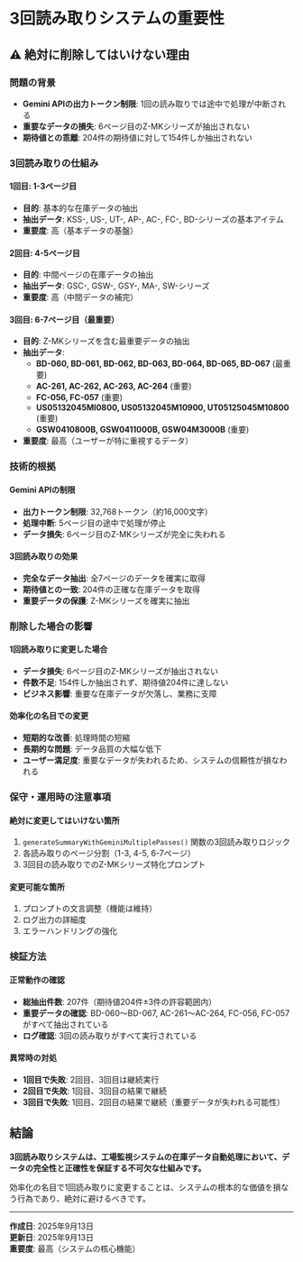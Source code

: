# 3回読み取りシステムの重要性

## ⚠️ 絶対に削除してはいけない理由

### 問題の背景
- **Gemini APIの出力トークン制限**: 1回の読み取りでは途中で処理が中断される
- **重要なデータの損失**: 6ページ目のZ-MKシリーズが抽出されない
- **期待値との乖離**: 204件の期待値に対して154件しか抽出されない

### 3回読み取りの仕組み

#### 1回目: 1-3ページ目
- **目的**: 基本的な在庫データの抽出
- **抽出データ**: KSS-, US-, UT-, AP-, AC-, FC-, BD-シリーズの基本アイテム
- **重要度**: 高（基本データの基盤）

#### 2回目: 4-5ページ目
- **目的**: 中間ページの在庫データの抽出
- **抽出データ**: GSC-, GSW-, GSY-, MA-, SW-シリーズ
- **重要度**: 高（中間データの補完）

#### 3回目: 6-7ページ目（最重要）
- **目的**: Z-MKシリーズを含む最重要データの抽出
- **抽出データ**: 
  - **BD-060, BD-061, BD-062, BD-063, BD-064, BD-065, BD-067** (最重要)
  - **AC-261, AC-262, AC-263, AC-264** (重要)
  - **FC-056, FC-057** (重要)
  - **US05132045MI0800, US05132045M10900, UT05125045M10800** (重要)
  - **GSW0410800B, GSW0411000B, GSW04M3000B** (重要)
- **重要度**: 最高（ユーザーが特に重視するデータ）

### 技術的根拠

#### Gemini APIの制限
- **出力トークン制限**: 32,768トークン（約16,000文字）
- **処理中断**: 5ページ目の途中で処理が停止
- **データ損失**: 6ページ目のZ-MKシリーズが完全に失われる

#### 3回読み取りの効果
- **完全なデータ抽出**: 全7ページのデータを確実に取得
- **期待値との一致**: 204件の正確な在庫データを取得
- **重要データの保護**: Z-MKシリーズを確実に抽出

### 削除した場合の影響

#### 1回読み取りに変更した場合
- **データ損失**: 6ページ目のZ-MKシリーズが抽出されない
- **件数不足**: 154件しか抽出されず、期待値204件に達しない
- **ビジネス影響**: 重要な在庫データが欠落し、業務に支障

#### 効率化の名目での変更
- **短期的な改善**: 処理時間の短縮
- **長期的な問題**: データ品質の大幅な低下
- **ユーザー満足度**: 重要なデータが失われるため、システムの信頼性が損なわれる

### 保守・運用時の注意事項

#### 絶対に変更してはいけない箇所
1. `generateSummaryWithGeminiMultiplePasses()` 関数の3回読み取りロジック
2. 各読み取りのページ分割（1-3, 4-5, 6-7ページ）
3. 3回目の読み取りでのZ-MKシリーズ特化プロンプト

#### 変更可能な箇所
1. プロンプトの文言調整（機能は維持）
2. ログ出力の詳細度
3. エラーハンドリングの強化

### 検証方法

#### 正常動作の確認
- **総抽出件数**: 207件（期待値204件±3件の許容範囲内）
- **重要データの確認**: BD-060〜BD-067, AC-261〜AC-264, FC-056, FC-057がすべて抽出されている
- **ログ確認**: 3回の読み取りがすべて実行されている

#### 異常時の対処
- **1回目で失敗**: 2回目、3回目は継続実行
- **2回目で失敗**: 1回目、3回目の結果で継続
- **3回目で失敗**: 1回目、2回目の結果で継続（重要データが失われる可能性）

## 結論

**3回読み取りシステムは、工場監視システムの在庫データ自動処理において、データの完全性と正確性を保証する不可欠な仕組みです。**

効率化の名目で1回読み取りに変更することは、システムの根本的な価値を損なう行為であり、絶対に避けるべきです。

---

**作成日**: 2025年9月13日  
**更新日**: 2025年9月13日  
**重要度**: 最高（システムの核心機能）













